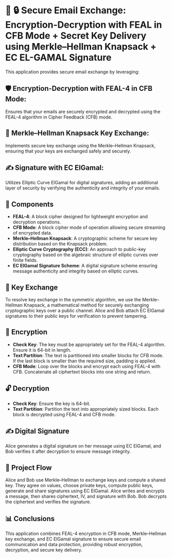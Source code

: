 
# 📧 🔒 Secure Email Exchange: Encryption-Decryption with FEAL in CFB Mode + Secret Key Delivery using Merkle–Hellman Knapsack + EC EL-GAMAL Signature

This application provides secure email exchange by leveraging:

## 🛡️ Encryption-Decryption with FEAL-4 in CFB Mode:
Ensures that your emails are securely encrypted and decrypted using the FEAL-4 algorithm in Cipher Feedback (CFB) mode.

## 🔑 Merkle–Hellman Knapsack Key Exchange:
Implements secure key exchange using the Merkle–Hellman Knapsack, ensuring that your keys are exchanged safely and securely.

## ✍️ Signature with EC ElGamal:
Utilizes Elliptic Curve ElGamal for digital signatures, adding an additional layer of security by verifying the authenticity and integrity of your emails.


## 🧩 Components

- **FEAL-4**: A block cipher designed for lightweight encryption and decryption operations.
- **CFB Mode**: A block cipher mode of operation allowing secure streaming of encrypted data.
- **Merkle–Hellman Knapsack**: A cryptographic scheme for secure key distribution based on the Knapsack problem.
- **Elliptic Curve Cryptography (ECC)**: An approach to public-key cryptography based on the algebraic structure of elliptic curves over finite fields.
- **EC ElGamal Signature Scheme**: A digital signature scheme ensuring message authenticity and integrity based on elliptic curves.

## 🔑 Key Exchange

To resolve key exchange in the symmetric algorithm, we use the Merkle–Hellman Knapsack, a mathematical method for securely exchanging cryptographic keys over a public channel. Alice and Bob attach EC ElGamal signatures to their public keys for verification to prevent tampering.

## 🔐 Encryption

- **Check Key**: The key must be appropriately set for the FEAL-4 algorithm. Ensure it is 64-bit in length.
- **Text Partition**: The text is partitioned into smaller blocks for CFB mode. If the last block is smaller than the required size, padding is applied.
- **CFB Mode**: Loop over the blocks and encrypt each using FEAL-4 with CFB. Concatenate all ciphertext blocks into one string and return.

## 🔓 Decryption

- **Check Key**: Ensure the key is 64-bit.
- **Text Partition**: Partition the text into appropriately sized blocks. Each block is decrypted using FEAL-4 and CFB mode.

## ✍️ Digital Signature

Alice generates a digital signature on her message using EC ElGamal, and Bob verifies it after decryption to ensure message integrity.

## 🔄 Project Flow

Alice and Bob use Merkle–Hellman to exchange keys and compute a shared key. They agree on values, choose private keys, compute public keys, generate and share signatures using EC ElGamal. Alice writes and encrypts a message, then shares ciphertext, IV, and signature with Bob. Bob decrypts the ciphertext and verifies the signature.

## 📊 Conclusions

This application combines FEAL-4 encryption in CFB mode, Merkle–Hellman key exchange, and EC ElGamal signature to ensure secure email communication and data protection, providing robust encryption, decryption, and secure key delivery.
